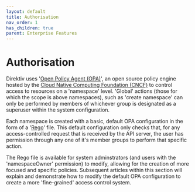 ```yaml
---
layout: default
title: Authorisation 
nav_order: 1
has_children: true
parent: Enterprise Features
---
```


# Authorisation

Direktiv uses '[Open Policy Agent (OPA)](https://www.openpolicyagent.org/)', an open source policy engine hosted by the [Cloud Native Computing Foundation (CNCF)](https://cncf.io/) to control access to resources on a 'namespace' level. 'Global' actions (those for which the scope is above namespaces), such as 'create namespace' can only be performed by members of whichever group is designated as a superuser within the system configuration.

Each namespace is created with a basic, default OPA configuration in the form of a '[Rego](https://www.openpolicyagent.org/docs/latest/policy-language/)' file. This default configuration only checks that, for any access-controlled request that is received by the API server, the user has permission through any one of it's member groups to perform that specific action. 

The Rego file is available for system adminstrators (and users with the 'namespaceOwner' permission) to modify, allowing for the creation of more focused and specific policies. Subsequent articles within this section will explain and demonstrate how to modify the default OPA configuration to create a more 'fine-grained' access control system.